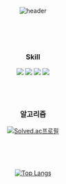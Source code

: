 <div align="center">
   <div>
     
  ![header](https://capsule-render.vercel.app/api?type=waving&color=timeGradient&text=Welcome%20to%20ash5270%20GitHub%20&animation=twinkling&fontSize=35&fontAlignY=40&fontAlign=70&height=250)


</div>
<br/>
<br/>
<br/>

   
   
### Skill    
   
<div align="center">
<img src="https://img.shields.io/badge/C++-00599C?style=for-the-badge&logo=c%2B%2B&logoColor=white"/>
<img src="https://img.shields.io/badge/.NET-512BD4?style=for-the-badge&logo=.NET&logoColor=white"/>
<img src="https://img.shields.io/badge/Unity-FFFFFF?style=for-the-badge&logo=Unity&logoColor=black"/>
<img src="https://img.shields.io/badge/MySQL-4479A1?style=for-the-badge&logo=MySQL&logoColor=white"/>
</div>
<br/>
<br/>
<br/>
   
   
### 알고리즘 
<div>
  
  [![Solved.ac프로필](http://mazassumnida.wtf/api/v2/generate_badge?boj=ash5270)](https://solved.ac/ash5270)
</div>
<br/>
<br/>
<br/>
   
    
<div>
  
  [![Top Langs](https://github-readme-stats.vercel.app/api/top-langs/?username=ash5270&layout=compact)](https://github.com/ash5270/github-readme-stats)
</div
</div>
